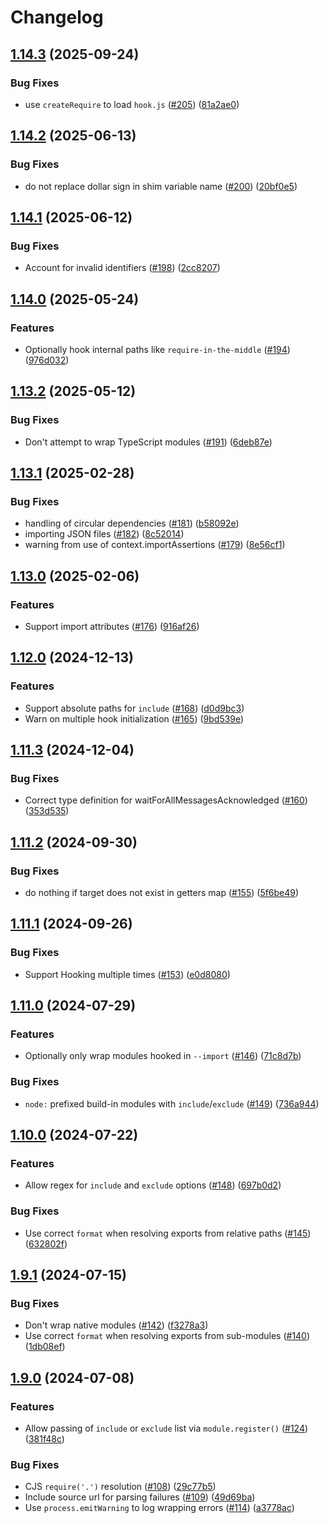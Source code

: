 # Changelog

## [1.14.3](https://github.com/nodejs/import-in-the-middle/compare/import-in-the-middle-v1.14.2...import-in-the-middle-v1.14.3) (2025-09-24)


### Bug Fixes

* use `createRequire` to load `hook.js` ([#205](https://github.com/nodejs/import-in-the-middle/issues/205)) ([81a2ae0](https://github.com/nodejs/import-in-the-middle/commit/81a2ae0ea094df27c9baaf6e267276e0acb21af1))

## [1.14.2](https://github.com/nodejs/import-in-the-middle/compare/import-in-the-middle-v1.14.1...import-in-the-middle-v1.14.2) (2025-06-13)


### Bug Fixes

* do not replace dollar sign in shim variable name ([#200](https://github.com/nodejs/import-in-the-middle/issues/200)) ([20bf0e5](https://github.com/nodejs/import-in-the-middle/commit/20bf0e5c5f6f44f42a8618ad45d08622a63d4d45))

## [1.14.1](https://github.com/nodejs/import-in-the-middle/compare/import-in-the-middle-v1.14.0...import-in-the-middle-v1.14.1) (2025-06-12)


### Bug Fixes

* Account for invalid identifiers ([#198](https://github.com/nodejs/import-in-the-middle/issues/198)) ([2cc8207](https://github.com/nodejs/import-in-the-middle/commit/2cc82070a5ca947463b70f28647b03496a9526f0))

## [1.14.0](https://github.com/nodejs/import-in-the-middle/compare/import-in-the-middle-v1.13.2...import-in-the-middle-v1.14.0) (2025-05-24)


### Features

* Optionally hook internal paths like `require-in-the-middle` ([#194](https://github.com/nodejs/import-in-the-middle/issues/194)) ([976d032](https://github.com/nodejs/import-in-the-middle/commit/976d0320426dcbf8e6260504eccbb62d83513f5a))

## [1.13.2](https://github.com/nodejs/import-in-the-middle/compare/import-in-the-middle-v1.13.1...import-in-the-middle-v1.13.2) (2025-05-12)


### Bug Fixes

* Don't attempt to wrap TypeScript modules ([#191](https://github.com/nodejs/import-in-the-middle/issues/191)) ([6deb87e](https://github.com/nodejs/import-in-the-middle/commit/6deb87ea069ec2ee749ce2297ea47ce071d18cf9))

## [1.13.1](https://github.com/nodejs/import-in-the-middle/compare/import-in-the-middle-v1.13.0...import-in-the-middle-v1.13.1) (2025-02-28)


### Bug Fixes

* handling of circular dependencies ([#181](https://github.com/nodejs/import-in-the-middle/issues/181)) ([b58092e](https://github.com/nodejs/import-in-the-middle/commit/b58092ec9becf4a14f541da4cf5bfb190f2a9a9b))
* importing JSON files ([#182](https://github.com/nodejs/import-in-the-middle/issues/182)) ([8c52014](https://github.com/nodejs/import-in-the-middle/commit/8c52014658fcf698cc340d032b441d9e7a65be36))
* warning from use of context.importAssertions ([#179](https://github.com/nodejs/import-in-the-middle/issues/179)) ([8e56cf1](https://github.com/nodejs/import-in-the-middle/commit/8e56cf1e89752e6c8768d648c10c12fb3178e2ae))

## [1.13.0](https://github.com/nodejs/import-in-the-middle/compare/import-in-the-middle-v1.12.0...import-in-the-middle-v1.13.0) (2025-02-06)


### Features

* Support import attributes  ([#176](https://github.com/nodejs/import-in-the-middle/issues/176)) ([916af26](https://github.com/nodejs/import-in-the-middle/commit/916af2627e0e8cb6d50a3b54c1a280dc16e20925))

## [1.12.0](https://github.com/nodejs/import-in-the-middle/compare/import-in-the-middle-v1.11.3...import-in-the-middle-v1.12.0) (2024-12-13)


### Features

* Support absolute paths for `include` ([#168](https://github.com/nodejs/import-in-the-middle/issues/168)) ([d0d9bc3](https://github.com/nodejs/import-in-the-middle/commit/d0d9bc3d1e0bcef1094af58c15cf997507777067))
* Warn on multiple hook initialization ([#165](https://github.com/nodejs/import-in-the-middle/issues/165)) ([9bd539e](https://github.com/nodejs/import-in-the-middle/commit/9bd539ea6ff1684c8807bc30c8b68882cc9e057f))

## [1.11.3](https://github.com/nodejs/import-in-the-middle/compare/import-in-the-middle-v1.11.2...import-in-the-middle-v1.11.3) (2024-12-04)


### Bug Fixes

* Correct type definition for waitForAllMessagesAcknowledged ([#160](https://github.com/nodejs/import-in-the-middle/issues/160)) ([353d535](https://github.com/nodejs/import-in-the-middle/commit/353d535d1ce7ba485e137bcf3db08bbddd6b31d6))

## [1.11.2](https://github.com/nodejs/import-in-the-middle/compare/import-in-the-middle-v1.11.1...import-in-the-middle-v1.11.2) (2024-09-30)


### Bug Fixes

* do nothing if target does not exist in getters map ([#155](https://github.com/nodejs/import-in-the-middle/issues/155)) ([5f6be49](https://github.com/nodejs/import-in-the-middle/commit/5f6be494fc11caf8dcf900807c5b6b646fcd8d74))

## [1.11.1](https://github.com/nodejs/import-in-the-middle/compare/import-in-the-middle-v1.11.0...import-in-the-middle-v1.11.1) (2024-09-26)


### Bug Fixes

* Support Hooking multiple times ([#153](https://github.com/nodejs/import-in-the-middle/issues/153)) ([e0d8080](https://github.com/nodejs/import-in-the-middle/commit/e0d808041eff228f4b4519454f7eea8f0930238a))

## [1.11.0](https://github.com/nodejs/import-in-the-middle/compare/import-in-the-middle-v1.10.0...import-in-the-middle-v1.11.0) (2024-07-29)


### Features

* Optionally only wrap modules hooked in `--import` ([#146](https://github.com/nodejs/import-in-the-middle/issues/146)) ([71c8d7b](https://github.com/nodejs/import-in-the-middle/commit/71c8d7bac512df94566d12c96fc2e438b4de2e2a))


### Bug Fixes

* `node:` prefixed build-in modules with `include`/`exclude` ([#149](https://github.com/nodejs/import-in-the-middle/issues/149)) ([736a944](https://github.com/nodejs/import-in-the-middle/commit/736a9446e209bc8649801a27cb431df663551dc5))

## [1.10.0](https://github.com/nodejs/import-in-the-middle/compare/import-in-the-middle-v1.9.1...import-in-the-middle-v1.10.0) (2024-07-22)


### Features

* Allow regex for `include` and `exclude` options ([#148](https://github.com/nodejs/import-in-the-middle/issues/148)) ([697b0d2](https://github.com/nodejs/import-in-the-middle/commit/697b0d239b9a738f4952bb0f77c521c4a398ac79))


### Bug Fixes

* Use correct `format` when resolving exports from relative paths ([#145](https://github.com/nodejs/import-in-the-middle/issues/145)) ([632802f](https://github.com/nodejs/import-in-the-middle/commit/632802f4e7c797215b4e052ffdfa0fbda1780166))

## [1.9.1](https://github.com/nodejs/import-in-the-middle/compare/import-in-the-middle-v1.9.0...import-in-the-middle-v1.9.1) (2024-07-15)


### Bug Fixes

* Don't wrap native modules ([#142](https://github.com/nodejs/import-in-the-middle/issues/142)) ([f3278a3](https://github.com/nodejs/import-in-the-middle/commit/f3278a3c76af78fe369b599d5b2bf1d87edf0a7a))
* Use correct `format` when resolving exports from sub-modules ([#140](https://github.com/nodejs/import-in-the-middle/issues/140)) ([1db08ef](https://github.com/nodejs/import-in-the-middle/commit/1db08ef5f51346c20b4b3c313bf993e9cf1ca7d5))

## [1.9.0](https://github.com/nodejs/import-in-the-middle/compare/import-in-the-middle-v1.8.1...import-in-the-middle-v1.9.0) (2024-07-08)


### Features

* Allow passing of `include` or `exclude` list via `module.register()` ([#124](https://github.com/nodejs/import-in-the-middle/issues/124)) ([381f48c](https://github.com/nodejs/import-in-the-middle/commit/381f48c07ff755e88495f688c75c4912926194c7))


### Bug Fixes

* CJS `require('.')` resolution ([#108](https://github.com/nodejs/import-in-the-middle/issues/108)) ([29c77b5](https://github.com/nodejs/import-in-the-middle/commit/29c77b560aec0429154632c950923d12db36f79e))
* Include source url for parsing failures ([#109](https://github.com/nodejs/import-in-the-middle/issues/109)) ([49d69ba](https://github.com/nodejs/import-in-the-middle/commit/49d69ba9e785d4b6a1b38d7da1293cb744b6d7e3))
* Use `process.emitWarning` to log wrapping errors ([#114](https://github.com/nodejs/import-in-the-middle/issues/114)) ([a3778ac](https://github.com/nodejs/import-in-the-middle/commit/a3778acfbe2220ce5d521232b41da23b4383e1e3))
